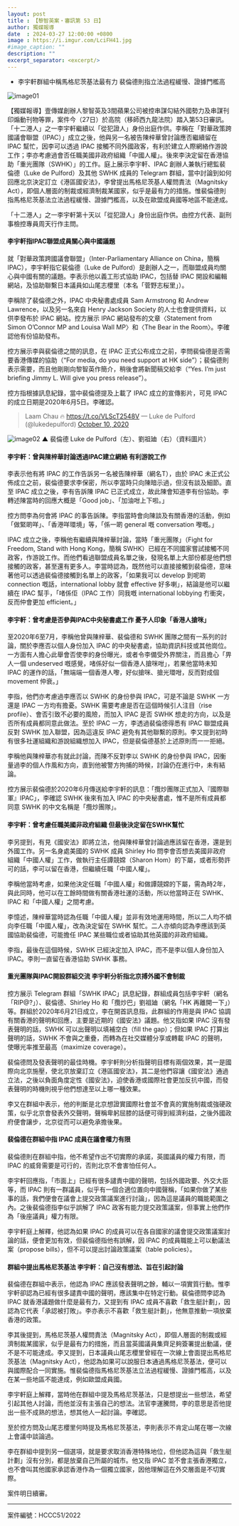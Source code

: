 ```yaml
---
layout: post
title : 【黎智英案・審訊第 53 日】
author: 獨媒報導
date  : 2024-03-27 12:00:00 +0800
image : https://i.imgur.com/LciFH41.jpg
#image_caption: ""
description: ""
excerpt_separator: <excerpt/>
---
```


- 李宇軒群組中稱馬格尼茨基法最有力 裴倫德則指立法過程緩慢、證據門檻高

<excerpt/>

![image01](https://i.imgur.com/DNtYAkq.png)

【獨媒報導】壹傳媒創辦人黎智英及3間蘋果公司被控串謀勾結外國勢力及串謀刊印煽動刊物等罪，案件今（27日）於高院（移師西九龍法院）踏入第53日審訊。「十二港人」之一李宇軒繼續以「從犯證人」身份出庭作供。李稱在「對華政策跨國議會聯盟（IPAC）」成立之後，他與另一名被告陳梓華曾討論應否繼續留在 IPAC 幫忙，因李可以透過 IPAC 接觸不同外國政客，有利於建立人際網絡作游說工作；李亦考慮過會否任職美國非政府組織「中國人權」。後來李決定留在香港協助「重光團隊（SWHK）」的工作。庭上展示李宇軒、IPAC 創辦人兼執行總監裴倫德（Luke de Pulford）及其他 SWHK 成員的 Telegram 群組，當中討論到如何回應北京決定訂立《港區國安法》，李曾提出馬格尼茨基人權問責法（Magnitsky Act），即個人層面的制裁或經濟制裁某國家，似乎是最有力的措施。惟裴倫德則指馬格尼茨基法立法過程緩慢、證據門檻高，以及在歐盟成員國等地區不能達成。

「十二港人」之一李宇軒第十天以「從犯證人」身份出庭作供。由控方代表、副刑事檢控專員周天行作主問。

#### 李宇軒指IPAC聯盟成員關心與中國議題

就「對華政策跨國議會聯盟」（Inter-Parliamentary Alliance on China，簡稱 IPAC），李宇軒指它裴倫德（Luke de Pulford）是創辦人之一，而聯盟成員均關心與中國有關的議題。李表示他以義工形式協助 IPAC，包括替 IPAC 開設和編輯網站，及協助聯繫日本議員如山尾志櫻里（本名「菅野志桜里」）。

李稱除了裴倫德之外，IPAC 中央秘書處成員 Sam Armstrong 和 Andrew Lawrence，以及另一名來自 Henry Jackson Society 的人士也會提供資料，以供李發布於 IPAC 網站。控方展示 IPAC 網站發布的文章〈Statement from Simon O’Connor MP and Louisa Wall MP〉和〈The Bear in the Room〉。李確認他有份協助發布。

控方展示李與裴倫德之間的訊息，在 IPAC 正式公布成立之前，李問裴倫德是否需要香港傳媒的協助（“For media, do you need support at HK side”）；裴倫德則表示需要，而且他剛剛向黎智英作簡介，稍後會將新聞稿交給李（“Yes. I’m just briefing Jimmy L. Will give you press release”）。

控方指根據訊息紀錄，當中裴倫德提及上載了 IPAC 成立的宣傳影片，可見 IPAC 的成立日期是2020年6月5日。李確認。

> Laam Chau 🔥 https://t.co/VLScT2548V — Luke de Pulford (@lukedepulford) [October 10, 2020](https://twitter.com/lukedepulford/status/1315038772791214088)

![image02](https://i.imgur.com/lcHOZP2.png)
▲ 裴倫德 Luke de Pulford（左）、劉祖廸（右）（資料圖片）

#### 李宇軒：曾與陳梓華討論透過IPAC建立網絡 有利游說工作

李表示他有將 IPAC 的工作告訴另一名被告陳梓華（網名T），由於 IPAC 未正式公佈成立之前，裴倫德要求李保密，所以李當時只向陳暗示過，但沒有談及細節。直至 IPAC 成立之後，李有告訴陳 IPAC 已正式成立，故此陳會知道李有份協助。李轉述陳當時的回應大概是「Good job」、「加油咁上下啦。」

控方問李為何會將 IPAC 的事告訴陳。李指當時會向陳談及有關香港的活動，例如「做緊啲咩」、「香港咩環境」等，「係一啲 general 嘅 conversation 嚟嘅。」

IPAC 成立之後，李稱他有繼續與陳梓華討論，當時「重光團隊」（Fight for Freedom, Stand with Hong Kong，簡稱 SWHK）已經在不同國家嘗試接觸不同政客，作游說工作。而他們看過聯盟成員名單之後，發現名單上大部份都是他們想接觸的政客，甚至還有更多人。李當時認為，既然他可以直接接觸到裴倫德，意味著他可以透過裴倫德接觸到名單上的政客，「如果我可以 develop 到呢啲 connection 嘅話，international lobby 就會 effective 好多喇」，結論是他可以繼續在 IPAC 幫手，「啫係佢（IPAC 工作）同我嘅 international lobbying 冇衝突，反而仲會更加 efficient。」

#### 李宇軒：曾考慮是否參與IPAC中央秘書處工作 憂予人印象「香港人搶咪」

至2020年6至7月，李稱他曾與陳梓華、裴倫德和 SWHK 團隊之間有一系列的討論，關於李應否以個人身份加入 IPAC 的中央秘書處，協助資訊科技或其他崗位。一方面有人擔心此舉會否使李的身份曝光，或者令李備受外界關注，而且擔心「畀人一個 undeserved 嘅感覺，啫係好似一個香港人搶咪咁」，若果他當時未知 IPAC 的運作的話，「無端端一個香港人嚟，好似搶咪、搶光環咁，反而對成個 movement 仲衰。」

李指，他們亦考慮過李應否以 SWHK 的身份參與 IPAC，可是不論是 SWHK 一方還是 IPAC 一方均有擔憂。SWHK 需要考慮是否在這個時候引人注目（rise profile）、會否引致不必要的風險，而加入 IPAC 是否 SWHK 想走的方向，以及是否所有成員都同意此做法。至於 IPAC 一方，李透過裴倫德得悉有 IPAC 聯盟成員反對 SWHK 加入聯盟，因為這違反 IPAC 避免有其他聯繫的原則。李又提到初時有很多社運組織和游說組織想加入 IPAC，但是裴倫德基於上述原則而一一拒絕。

李稱他與陳梓華亦有就此討論，而陳不反對李以 SWHK 的身份參與 IPAC，因衡量過李的個人作風和方向，直到他被警方拘捕的時候，討論仍在進行中，未有結論。

控方展示裴倫德於2020年6月傳送給李宇軒的訊息：「攬炒團隊正式加入『國際聯軍』IPAC」，李確認 SWHK 後來有加入 IPAC 的中央秘書處，惟不是所有成員都同意 SWHK 的中文名稱是「攬炒團隊」。

#### 李宇軒：曾考慮任職美國非政府組織 但最後決定留在SWHK幫忙

李另提到，有見《國安法》即將立法，他與陳梓華曾討論過應該留在香港，還是到外國工作。另一名身處美國的 SWHK 成員 Shirley Ho 問李會否想去美國非政府組織「中國人權」工作，做執行主任譚競嫦（Sharon Hom）的下屬，或者形勢許可的話，李可以留在香港，但繼續任職「中國人權」。

李稱他當時考慮，如果他決定任職「中國人權」和做譚競嫦的下屬，需為時2年，與此同時，他可以在工餘時間做有關香港社運的活動，所以他當時正在 SWHK、IPAC 和「中國人權」之間考慮。

李憶述，陳梓華當時認為任職「中國人權」並非有效地運用時間，所以二人均不傾向李任職「中國人權」，改為決定留在 SWHK 幫忙。二人亦傾向認為李應該到英國協助裴倫德，可能擔任 IPAC 某些職位或者協助其他英國的非政府組織。

李指，最後在這個時候，SWHK 已經決定加入 IPAC，而不是李以個人身份加入 IPAC。李則一直留在香港協助 SWHK 事務。

#### 重光團隊與IPAC開設群組交流 李宇軒分析指北京搏外國不會制裁

控方展示 Telegram 群組「SWHK IPAC」訊息紀錄，群組成員包括李宇軒（網名「RIP@?」）、裴倫德、Shirley Ho 和「攬炒巴」劉祖廸（網名「HK 再離開一下」）等。群組於2020年6月21日成立，李在開首訊息指，此群組的作用是與 IPAC 協調有關香港的聲明和回應，主要是近期的《國安法》議題。他又指如果 IPAC 沒有發表聲明的話，SWHK 可以出聲明以填補空白（fill the gap）；但如果 IPAC 打算出聲明的話，SWHK 不會與之重疊，而轉為在社交媒體分享或轉載 IPAC 的聲明，使曝光率推至最高（maximize coverage）。

裴倫德問及發表聲明的最佳時機。李宇軒則分析指聲明目標有兩個效果，其一是國際向北京施壓，使北京放棄訂立《港區國安法》，其二是他們容讓《國安法》通過立法，之後以負面角度定性《國安法》，迫使香港或國際社會更加反抗中國，而發表聲明的時機則視乎他們想達至以上哪一種效果。

李又在群組中表示，他的判斷是北京想證實國際社會並不會真的實施制裁或強硬政策，似乎北京會發表外交聲明，聲稱卑躬屈膝的話便可得到經濟利益，之後外國政府便會讓步，北京從而可以避免承擔後果。

#### 裴倫德在群組中指 IPAC 成員在議會權力有限

裴倫德則在群組中指，他不希望作出不切實際的承諾，英國議員的權力有限，而 IPAC 的威脅需要是可行的，否則北京不會害怕任何人。

李宇軒回應指，「市面上」已經有很多譴責中國的聲明，包括外國政要、外交大臣等，而 IPAC 則有一群議員，似乎有一個合適位置向中國聲稱，「如果你做了某些事的話，我們便會在議會上提交政策議案進行討論」，因為這是議員的職能範圍之內。之後裴倫德指李似乎誤解了 IPAC 政客有能力提交政策議案，但事實上他們作為「後座議員」權力有限。

李宇軒庭上解釋，他認為如果 IPAC 的成員可以在各自國家的議會提交政策議案討論的話，便會更加有效，但裴倫德指他有誤解，因 IPAC 的成員職能上可以動議法案（propose bills），但不可以提出討論政策議案（table policies）。

#### 群組中提出馬格尼茨基法 李宇軒：自己沒有想法、旨在引起討論

裴倫德在群組中表示，他認為 IPAC 應該發表聲明之餘，輔以一項實質行動。惟李宇軒卻認為已經有很多譴責中國的聲明，應該集中在特定行動。裴倫德問李認為 IPAC 就香港議題做什麼是最有力，又提到有 IPAC 成員不喜歡「救生艇計劃」，因認為它代表「承認被打敗」。李亦表示不喜歡「救生艇計劃」，他無意推動一項放棄香港的政策。

李其後提到，馬格尼茨基人權問責法（Magnitsky Act），即個人層面的制裁或經濟制裁某國家，似乎是最有力的措施，而且當英國議員集齊足夠簽署提出動議，便不是不可能達成。李又提到，日本議員山尾志櫻里曾經在一次線上會面提出馬格尼茨基法（Magnitsky Act），他認為如果可以說服日本通過馬格尼茨基法，便可以與國際配合一同實施。惟裴倫德指馬格尼茨基法立法過程緩慢、證據門檻高，以及在某一些地區不能達成，例如歐盟成員國。

李宇軒庭上解釋，當時他在群組中提及馬格尼茨基法，只是想提出一些想法，希望引起其他人討論，而他並沒有主張自己的想法。法官李運騰問，李的意思是否他提出一些不成熟的想法，想其他人一起討論。李確認。

至於控方問及山尾志櫻里何時提及馬格尼茨基法，李則表示不肯定山尾在哪一次線上會議中談論過。

李在群組中提到另一個選項，就是要求取消香港特殊地位，但他認為這與「救生艇計劃」沒有分別，都是放棄自己所屬的城市。他又指 IPAC 並不會主張香港獨立，也不會叫其他國家承認香港作為一個獨立國家，因他理解這在外交層面是不切實際。

案件明日續審。

---

案件編號：HCCC51/2022
